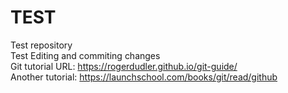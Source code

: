 # TEST
Test repository  
Test Editing and commiting changes  
Git tutorial URL: https://rogerdudler.github.io/git-guide/  
Another tutorial: https://launchschool.com/books/git/read/github
